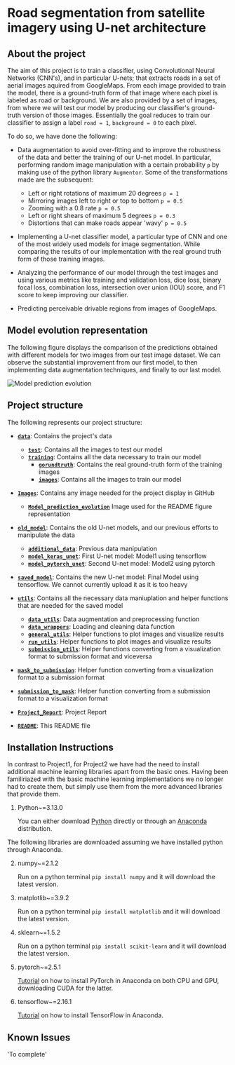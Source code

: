 # Road segmentation from satellite imagery using U-net architecture

## About the project

The aim of this project is to train a classifier, using Convolutional Neural Networks (CNN's), and in particular U-nets; that extracts roads in a set of aerial images aquired from GoogleMaps. From each image provided to train the model, there is a ground-truth form of that image where each pixel is labeled as road or background.  We are also provided by a set of images, from where we will test our model by producing our classifier's ground-truth version of those images. Essentially the goal reduces to train our classifier to assign a label `road = 1`, `background = 0` to each pixel. 

To do so, we have done the following:

* Data augmentation to avoid over-fitting and to improve the robustness of the data and better the training of our U-net model. In      particular, performing random image manipulation with a certain probability `p` by making use of the python library `Augmentor`. Some of the transformations made are the subsequent:
    * Left or right rotations of maximum 20 degrees `p = 1`
    * Mirroring images left to right or top to bottom `p = 0.5`
    * Zooming with a 0.8 rate `p = 0.5`
    * Left or right shears of maximum 5 degrees `p = 0.3`
    * Distortions that can make roads appear 'wavy' `p = 0.5`

* Implementing a U-net classifier model, a particular type of CNN and one of the most widely used models for image segmentation. While comparing the results of our implementation with the real ground truth form of those training images.
* Analyzing the performance of our model through the test images and using various metrics like training and validation loss, dice loss, binary focal loss, combination loss, intersection over union (IOU) score, and F1 score to keep improving our classifier. 
* Predicting perceivable drivable regions from images of GoogleMaps.

## Model evolution representation

The following figure displays the comparison of the predictions obtained with different models for two images from our test image dataset. We can observe the substantial improvement from our first model, to then implementing data augmentation techniques, and finally to our last model.

![Model prediction evolution](https://github.com/CS-433/ml-project-2-sfs_team/tree/6bb9161dfc40055c5fc9ad94c9c96b2fde1d73df/Images/Model_prediction_evolution.png?raw=true)


## Project structure

The following represents our project structure:


- **[`data`](./data/)**: Contains the project's data
  - **[`test`](./data/test/)**: Contains all the images to test our model
  - **[`training`](./data/training/)**: Contains all the data necessary to train our model
    - **[`gorundtruth`](./data/training/groundtruth/)**: Contains the real ground-truth form of the training images
    - **[`images`](./data/training/images/)**: Contains all the images to train our model

- **[`Images`](./Images/)**: Contains any image needed for the project display in GitHub
  - **[`Model_prediction_evolution`](./Images/Model_prediction_evolution.png)** Image used for the README figure representation

- **[`old_model`](./old_model/)**: Contains the old U-net models, and our previous efforts to manipulate the data
  - **[`additional_data`](./old_model/addittional_data.ipynb)**: Previous data manipulation
  - **[`model_keras_unet`](./old_model/model_keras_unet.ipynb)**: First U-net model: Model1 using tensorflow
  - **[`model_pytorch_unet`](./old_model/model_pytorch_unet.ipynb)**: Second U-net model: Model2 using pytorch

- **[`saved_model`](./saved_model/)**: Contains the new U-net model: Final Model using tensorflow. We cannot currently upload it as it is too heavy

- **[`utils`](./utils/)**: Contains all the necessary data maniuplation and helper functions that are needed for the saved model
  - **[`data_utils`](./utils/data_utils.py)**: Data augmentation and preprocessing function
  - **[`data_wrappers`](./utils/data_wrappers.py)**: Loading and cleaning data function
  - **[`general_utils`](./utils/general_utils.py)**: Helper functions to plot images and visualize results
  - **[`run_utils`](./utils/run_utils.py)**: Helper functions to plot images and visualize results
  - **[`submission_utils`](./utils/submission_utils.py)**: Helper functions converting from a visualization format to submission format and viceversa





- **[`mask_to_submission`](./mask_to_submission.py)**: Helper function converting from a visualization format to a submission format 

- **[`submission_to_mask`](./submission_to_mask.py)**: Helper function converting from a submission format to a visualization format 

- **[`Project_Report`](./CS433_Project2_SFS.pdf)**: Project Report

- **[`README`](./README.md)**: This README file


## Installation Instructions

In contrast to Project1, for Project2 we have had the need to install additional machine learning libraries apart from the basic ones. Having been familiriazed with the basic machine learning implementations we no longer had to create them, but simply use them from the more advanced libraries that provide them.

1. Python~=3.13.0
    
    You can either download [Python](https://www.python.org/downloads/) directly or through an [Anaconda](https://www.anaconda.com/download/) distribution.

The following libraries are downloaded assuming we have installed python through Anaconda.

2. numpy~=2.1.2
    
    Run on a python terminal `pip install numpy` and it will download the latest version.

3. matplotlib~=3.9.2
    
    Run on a python terminal `pip install matplotlib` and it will download the latest version.

4. sklearn~=1.5.2

    Run on a python terminal `pip install scikit-learn` and it will download the latest version.
    
5. pytorch~=2.5.1

    [Tutorial](https://www.youtube.com/watch?v=STYdcBIT9H8) on how to install PyTorch in Anaconda on both CPU and GPU, downloading CUDA for the latter.

6. tensorflow~=2.16.1

    [Tutorial](https://www.youtube.com/watch?v=QJjHc2iSeBc) on how to install TensorFlow in Anaconda.



## Known Issues

'To complete'
